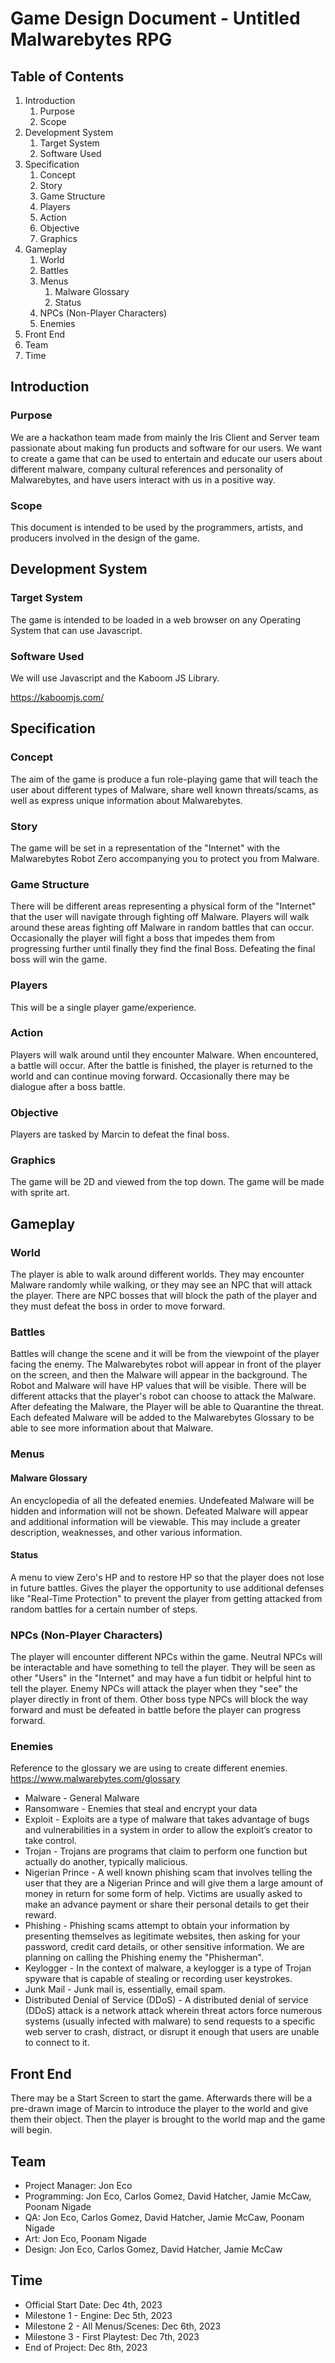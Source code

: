 # Game Design Document - Untitled Malwarebytes RPG
## Table of Contents
1. Introduction
    1. Purpose
    2. Scope
2. Development System
    1. Target System
    2. Software Used
3. Specification
    1. Concept
    2. Story
    3. Game Structure
    4. Players
    5. Action
    6. Objective
    7. Graphics
4. Gameplay
    1. World
    2. Battles
    3. Menus
        1. Malware Glossary
        2. Status
    4. NPCs (Non-Player Characters)
    5. Enemies
5. Front End
6. Team
7. Time

## Introduction
### Purpose
We are a hackathon team made from mainly the Iris Client and Server team passionate about making fun products and software for our users.  We want to create a game that can be used to entertain and educate our users about different malware, company cultural references and personality of Malwarebytes, and have users interact with us in a positive way.
### Scope
This document is intended to be used by the programmers, artists, and producers involved in the design of the game.
## Development System
### Target System
The game is intended to be loaded in a web browser on any Operating System that can use Javascript.
### Software Used
We will use Javascript and the Kaboom JS Library.

https://kaboomjs.com/
## Specification
### Concept
The aim of the game is produce a fun role-playing game that will teach the user about different types of Malware, share well known threats/scams, as well as express unique information about Malwarebytes.
### Story
The game will be set in a representation of the "Internet" with the Malwarebytes Robot Zero accompanying you to protect you from Malware.
### Game Structure
There will be different areas representing a physical form of the "Internet" that the user will navigate through fighting off Malware.  Players will walk around these areas fighting off Malware in random battles that can occur.  Occasionally the player will fight a boss that impedes them from progressing further until finally they find the final Boss.  Defeating the final boss will win the game.
### Players
This will be a single player game/experience.
### Action
Players will walk around until they encounter Malware.  When encountered, a battle will occur.  After the battle is finished, the player is returned to the world and can continue moving forward.  Occasionally there may be dialogue after a boss battle.
### Objective
Players are tasked by Marcin to defeat the final boss.
### Graphics
The game will be 2D and viewed from the top down.  The game will be made with sprite art.
## Gameplay
### World
The player is able to walk around different worlds.  They may encounter Malware randomly while walking, or they may see an NPC that will attack the player.
There are NPC bosses that will block the path of the player and they must defeat the boss in order to move forward.
### Battles
Battles will change the scene and it will be from the viewpoint of the player facing the enemy.
The Malwarebytes robot will appear in front of the player on the screen, and then the Malware will appear in the background.
The Robot and Malware will have HP values that will be visible.
There will be different attacks that the player's robot can choose to attack the Malware.
After defeating the Malware, the Player will be able to Quarantine the threat.  Each defeated Malware will be added to the Malwarebytes Glossary to be able to see more information about that Malware.
### Menus
#### Malware Glossary
An encyclopedia of all the defeated enemies.
Undefeated Malware will be hidden and information will not be shown.
Defeated Malware will appear and additional information will be viewable.  This may include a greater description, weaknesses, and other various information.
#### Status
A menu to view Zero's HP and to restore HP so that the player does not lose in future battles.
Gives the player the opportunity to use additional defenses like "Real-Time Protection" to prevent the player from getting attacked from random battles for a certain number of steps.
### NPCs (Non-Player Characters)
The player will encounter different NPCs within the game.
Neutral NPCs will be interactable and have something to tell the player.  They will be seen as other "Users" in the "Internet" and may have a fun tidbit or helpful hint to tell the player.
Enemy NPCs will attack the player when they "see" the player directly in front of them.  Other boss type NPCs will block the way forward and must be defeated in battle before the player can progress forward.
### Enemies
Reference to the glossary we are using to create different enemies.  https://www.malwarebytes.com/glossary

- Malware - General Malware
- Ransomware - Enemies that steal and encrypt your data
- Exploit - Exploits are a type of malware that takes advantage of bugs and vulnerabilities in a system in order to allow the exploit’s creator to take control.
- Trojan - Trojans are programs that claim to perform one function but actually do another, typically malicious.
- Nigerian Prince - A well known phishing scam that involves telling the user that they are a Nigerian Prince and will give them a large amount of money in return for some form of help. Victims are usually asked to make an advance payment or share their personal details to get their reward.
- Phishing - Phishing scams attempt to obtain your information by presenting themselves as legitimate websites, then asking for your password, credit card details, or other sensitive information.  We are planning on calling the Phishing enemy the "Phisherman".
- Keylogger - In the context of malware, a keylogger is a type of Trojan spyware that is capable of stealing or recording user keystrokes.
- Junk Mail - Junk mail is, essentially, email spam.
- Distributed Denial of Service (DDoS) - A distributed denial of service (DDoS) attack is a network attack wherein threat actors force numerous systems (usually infected with malware) to send requests to a specific web server to crash, distract, or disrupt it enough that users are unable to connect to it.
## Front End
There may be a Start Screen to start the game.
Afterwards there will be a pre-drawn image of Marcin to introduce the player to the world and give them their object.
Then the player is brought to the world map and the game will begin.
## Team
- Project Manager: Jon Eco
- Programming: Jon Eco, Carlos Gomez, David Hatcher, Jamie McCaw, Poonam Nigade
- QA: Jon Eco, Carlos Gomez, David Hatcher, Jamie McCaw, Poonam Nigade
- Art: Jon Eco, Poonam Nigade
- Design: Jon Eco, Carlos Gomez, David Hatcher, Jamie McCaw
## Time
- Official Start Date: Dec 4th, 2023
- Milestone 1 - Engine: Dec 5th, 2023
- Milestone 2 - All Menus/Scenes: Dec 6th, 2023
- Milestone 3 - First Playtest: Dec 7th, 2023
- End of Project: Dec 8th, 2023
